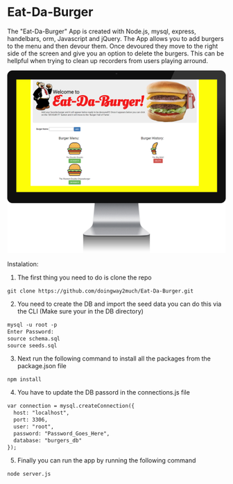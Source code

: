 # Eat-Da-Burger
The "Eat-Da-Burger" App is created with Node.js, mysql, express, handelbars, orm, Javascript and jQuery.  The App allows you to add burgers to the menu and then devour them.  Once devoured they move to the right side of the screen and give you an option to delete the burgers.  This can be hellpful when trying to clean up recorders from users playing arround.


![IMG1](https://github.com/doingway2much/Bootstrap-Portfolio/blob/master/assets/img/BurgerApp.jpg?raw=true)


Instalation:
1)  The first thing you need to do is clone the repo
```
git clone https://github.com/doingway2much/Eat-Da-Burger.git
```
2)  You need to create the DB and import the seed data you can do this via the CLI (Make sure your in the DB directory)
```
mysql -u root -p 
Enter Password:
source schema.sql
source seeds.sql
```
3) Next run the following command to install all the packages from the package.json file
```
npm install
```
4)  You have to update the DB passord in the connections.js file
```
var connection = mysql.createConnection({
  host: "localhost",
  port: 3306,
  user: "root",
  password: "Password_Goes_Here",
  database: "burgers_db"
});
```
5)  Finally you can run the app by running the following command
```
node server.js
```
